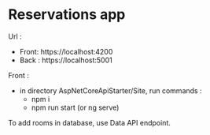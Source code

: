 # Reservations app

Url :
  * Front: https://localhost:4200
  * Back : https://localhost:5001

Front :
 * in directory AspNetCoreApiStarter/Site, run commands : 
   - npm i
   - npm run start (or ng serve)
 

To add rooms in database, use Data API endpoint.
